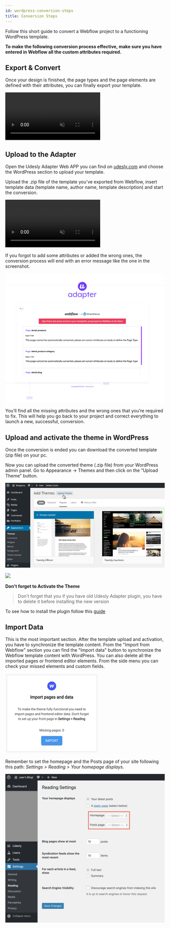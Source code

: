 ```yaml
---
id: wordpress-conversion-steps
title: Conversion Steps
---
```

Follow this short guide to convert a Webflow project to a functioning WordPress template.

**To make the following conversion process effective, make sure you have entered in Webflow all the custom attributes required.** 

## Export & Convert

Once your design is finished, the page types and the page elements are defined with their attributes, you can finally export your template.

<video autoplay muted playsinline="true" loop>
<source src="/assets/export-code.webm">
</video>

## Upload to the Adapter

Open the Udesly Adapter Web APP you can find on [udesly.com](https://www.udesly.com/) and choose the WordPress section to upload your template.

Upload the .zip file of the template you've exported from Webflow, insert template data (template name, author name, template description) and start the conversion.

<video autoplay muted playsinline="true" loop>
<source src="/assets/webflow-to-wordpress.webm">
</video>

If you forgot to add some attributes or added the wrong ones, the conversion process will end with an error message like the one in the screenshot.

![](assets/webflow-to-wordpress-error.png)

 You’ll find all the missing attributes and the wrong ones that you’re required to fix. This will help you go back to your project and correct everything to launch a new, successful, conversion. 

## Upload and activate the theme in WordPress

Once the conversion is ended you can download the converted template (zip file) on your pc.

Now you can upload the converted theme (.zip file) from your WordPress admin panel. Go to Appearance -> Themes and then click on the “Upload Theme” button.

![](assets/wordpress-upload-theme.jpg)

![](https://cdn.WordPresscloud.com/help/assets/manual/themes/theme-trial-c28b73490b7aa6a7a463d5582c250f6e1727f19e52e6699a8ce69ec7720754a2.png)

**Don't forget to Activate the Theme**

> Don't forget that you if you have old Udesly Adapter plugin, you have to delete it before installing the new version

To see how to install the plugin follow this [guide](wordpress-plugin-setup)

## Import Data
This is the most important section. After the template upload and activation, you have to synchronize the template content. From the "Import from Webflow" section you can find the "Import data" button to synchronize the Webflow template content with WordPress. You can also delete all the imported pages or frontend editor elements. From the side menu you can check your missed elements and custom fields.

![](assets/wordpress-import-data.png)

Remember to set the homepage and the Posts page of your site following this path: *Settings > Reading > Your homepage displays.*

![](assets/page-setting.png)

